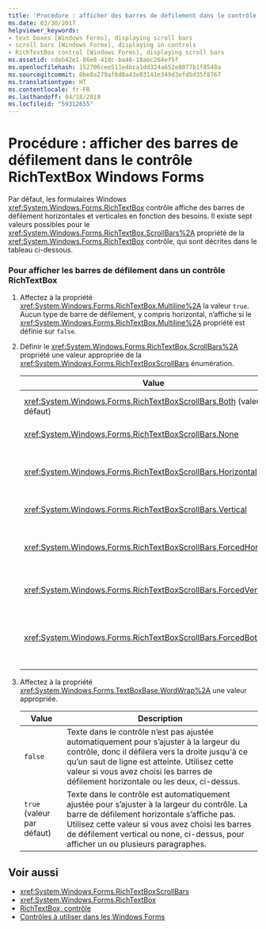 ```yaml
---
title: 'Procédure : afficher des barres de défilement dans le contrôle RichTextBox Windows Forms'
ms.date: 03/30/2017
helpviewer_keywords:
- text boxes [Windows Forms], displaying scroll bars
- scroll bars [Windows Forms], displaying in controls
- RichTextBox control [Windows Forms], displaying scroll bars
ms.assetid: cdeb42e1-86e8-410c-ba46-18aec264ef5f
ms.openlocfilehash: 152706cee511e4bca1dd324a652e8077b1f8548a
ms.sourcegitcommit: 0be8a279af6d8a43e03141e349d3efd5d35f8767
ms.translationtype: HT
ms.contentlocale: fr-FR
ms.lasthandoff: 04/18/2019
ms.locfileid: "59312655"
---
```

# <a name="how-to-display-scroll-bars-in-the-windows-forms-richtextbox-control"></a>Procédure : afficher des barres de défilement dans le contrôle RichTextBox Windows Forms
Par défaut, les formulaires Windows <xref:System.Windows.Forms.RichTextBox> contrôle affiche des barres de défilement horizontales et verticales en fonction des besoins. Il existe sept valeurs possibles pour le <xref:System.Windows.Forms.RichTextBox.ScrollBars%2A> propriété de la <xref:System.Windows.Forms.RichTextBox> contrôle, qui sont décrites dans le tableau ci-dessous.  
  
### <a name="to-display-scroll-bars-in-a-richtextbox-control"></a>Pour afficher les barres de défilement dans un contrôle RichTextBox  
  
1. Affectez à la propriété <xref:System.Windows.Forms.RichTextBox.Multiline%2A> la valeur `true`. Aucun type de barre de défilement, y compris horizontal, n’affiche si le <xref:System.Windows.Forms.RichTextBox.Multiline%2A> propriété est définie sur `false`.  
  
2. Définir le <xref:System.Windows.Forms.RichTextBox.ScrollBars%2A> propriété une valeur appropriée de la <xref:System.Windows.Forms.RichTextBoxScrollBars> énumération.  
  
    |Value|Description|  
    |-----------|-----------------|  
    |<xref:System.Windows.Forms.RichTextBoxScrollBars.Both> (valeur par défaut)|Affiche des barres de défilement horizontale ou verticale, ou les deux, uniquement lorsque le texte dépasse la largeur ou la longueur du contrôle.|  
    |<xref:System.Windows.Forms.RichTextBoxScrollBars.None>|N’affiche jamais de n’importe quel type de barre de défilement.|  
    |<xref:System.Windows.Forms.RichTextBoxScrollBars.Horizontal>|Affiche une barre uniquement lorsque le texte dépasse la largeur du contrôle de défilement horizontale. (Dans ce cas, le <xref:System.Windows.Forms.TextBoxBase.WordWrap%2A> propriété doit être définie sur `false`.)|  
    |<xref:System.Windows.Forms.RichTextBoxScrollBars.Vertical>|Affiche une barre uniquement lorsque le texte dépasse la hauteur du contrôle de défilement verticale.|  
    |<xref:System.Windows.Forms.RichTextBoxScrollBars.ForcedHorizontal>|Affiche un défilement horizontal de la barre lorsque le <xref:System.Windows.Forms.TextBoxBase.WordWrap%2A> propriété est définie sur `false`. La barre de défilement apparaît grisée lorsque le texte ne dépasse pas la largeur du contrôle.|  
    |<xref:System.Windows.Forms.RichTextBoxScrollBars.ForcedVertical>|Affiche toujours une barre de défilement verticale. La barre de défilement apparaît grisée lorsque le texte ne dépasse pas la longueur du contrôle.|  
    |<xref:System.Windows.Forms.RichTextBoxScrollBars.ForcedBoth>|Affiche toujours une barre de défilement verticale. Affiche un défilement horizontal de la barre lorsque le <xref:System.Windows.Forms.TextBoxBase.WordWrap%2A> propriété est définie sur `false`. Les barres de défilement sont estompées lorsque le texte ne dépasse pas la largeur ou la longueur du contrôle.|  
  
3. Affectez à la propriété <xref:System.Windows.Forms.TextBoxBase.WordWrap%2A> une valeur appropriée.  
  
    |Value|Description|  
    |-----------|-----------------|  
    |`false`|Texte dans le contrôle n’est pas ajustée automatiquement pour s’ajuster à la largeur du contrôle, donc il défilera vers la droite jusqu'à ce qu’un saut de ligne est atteinte. Utilisez cette valeur si vous avez choisi les barres de défilement horizontale ou les deux, ci-dessus.|  
    |`true` (valeur par défaut)|Texte dans le contrôle est automatiquement ajustée pour s’ajuster à la largeur du contrôle. La barre de défilement horizontale s’affiche pas. Utilisez cette valeur si vous avez choisi les barres de défilement vertical ou none, ci-dessus, pour afficher un ou plusieurs paragraphes.|  
  
## <a name="see-also"></a>Voir aussi

- <xref:System.Windows.Forms.RichTextBoxScrollBars>
- <xref:System.Windows.Forms.RichTextBox>
- [RichTextBox, contrôle](richtextbox-control-windows-forms.md)
- [Contrôles à utiliser dans les Windows Forms](controls-to-use-on-windows-forms.md)
